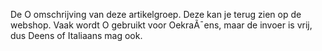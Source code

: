 De O omschrijving van deze artikelgroep. Deze kan je terug zien op de webshop. Vaak wordt O gebruikt voor OekraÃ¯ens, maar de invoer is vrij, dus Deens of Italiaans mag ook.